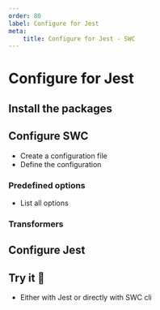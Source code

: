 ```yaml
---
order: 80
label: Configure for Jest
meta:
    title: Configure for Jest - SWC
---
```


# Configure for Jest

## Install the packages

## Configure SWC

- Create a configuration file
- Define the configuration

### Predefined options

- List all options

### Transformers

## Configure Jest

## Try it :rocket:

- Either with Jest or directly with SWC cli
